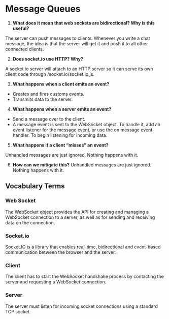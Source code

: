 # Message Queues
1. **What does it mean that web sockets are bidirectional? Why is this useful?**

The server can push messages to clients. Whenever you write a chat message, the idea is that the server will get it and push it to all other connected clients.

2. **Does socket.io use HTTP? Why?**

A socket.io server will attach to an HTTP server so it can serve its own client code through /socket.io/socket.io.js.

3. **What happens when a client emits an event?**

- Creates and fires customs events.
- Transmits data to the server.

4. **What happens when a server emits an event?**
- Send a message over to the client.
- A message event is sent to the WebSocket object. To handle it, add an event listener for the message event, or use the on message event handler. To begin listening for incoming data.

5. **What happens if a client “misses” an event?**

Unhandled messages are just ignored. Nothing happens with it.

6. **How can we mitigate this?**
Unhandled messages are just ignored. Nothing happens with it.


## Vocabulary Terms

### Web Socket
The WebSocket object provides the API for creating and managing a WebSocket connection to a server, as well as for sending and receiving data on the connection.

### Socket.io
Socket.IO is a library that enables real-time, bidirectional and event-based communication between the browser and the server.

### Client
The client has to start the WebSocket handshake process by contacting the server and requesting a WebSocket connection.

### Server
The server must listen for incoming socket connections using a standard TCP socket.